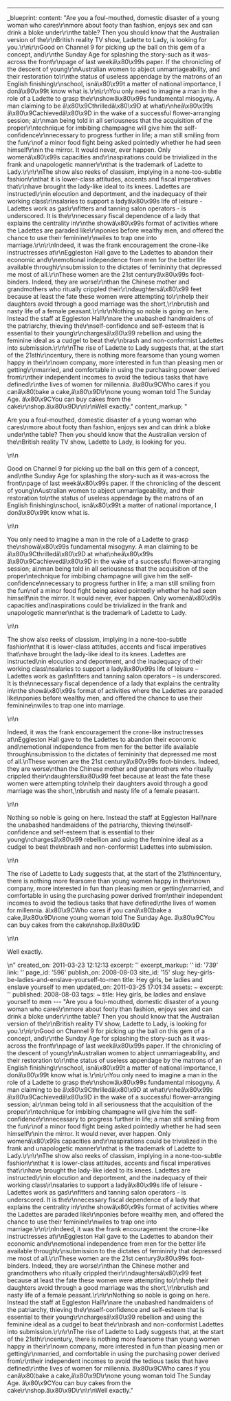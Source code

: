 ---
_blueprint:
  content: "Are you a foul-mouthed, domestic disaster of a young woman who cares\r\nmore
    about footy than fashion, enjoys sex and can drink a bloke under\r\nthe table?
    Then you should know that the Australian version of the\r\nBritish reality TV
    show, Ladette to Lady, is looking for you.\r\n\r\nGood on Channel 9 for picking
    up the ball on this gem of a concept, and\r\nthe Sunday Age for splashing the
    story-such as it was-across the front\r\npage of last weekâ\x80\x99s paper. If
    the chronicling of the descent of young\r\nAustralian women to abject unmarriageability,
    and their restoration to\r\nthe status of useless appendage by the matrons of
    an English finishing\r\nschool, isnâ\x80\x99t a matter of national importance,
    I donâ\x80\x99t know what is.\r\n\r\nYou only need to imagine a man in the role
    of a Ladette to grasp the\r\nshowâ\x80\x99s fundamental misogyny. A man claiming
    to be â\x80\x9Cthrilledâ\x80\x9D at what\r\nheâ\x80\x99s â\x80\x9Cachievedâ\x80\x9D
    in the wake of a successful flower-arranging session; a\r\nman being told in all
    seriousness that the acquisition of the proper\r\ntechnique for imbibing champagne
    will give him the self-confidence\r\nnecessary to progress further in life; a
    man still smiling from the fun\r\nof a minor food fight being asked pointedly
    whether he had seen himself\r\nin the mirror. It would never, ever happen. Only
    womenâ\x80\x99s capacities and\r\naspirations could be trivialized in the frank
    and unapologetic manner\r\nthat is the trademark of Ladette to Lady.\r\n\r\nThe
    show also reeks of classism, implying in a none-too-subtle fashion\r\nthat it
    is lower-class attitudes, accents and fiscal imperatives that\r\nhave brought
    the lady-like ideal to its knees. Ladettes are instructed\r\nin elocution and
    deportment, and the inadequacy of their working class\r\nsalaries to support a
    ladyâ\x80\x99s life of leisure - Ladettes work as gas\r\nfitters and tanning salon
    operators - is underscored. It is the\r\nnecessary fiscal dependence of a lady
    that explains the centrality in\r\nthe showâ\x80\x99s format of activities where
    the Ladettes are paraded like\r\nponies before wealthy men, and offered the chance
    to use their feminine\r\nwiles to trap one into marriage.\r\n\r\nIndeed, it was
    the frank encouragement the crone-like instructresses at\r\nEggleston Hall gave
    to the Ladettes to abandon their economic and\r\nemotional independence from men
    for the better life available through\r\nsubmission to the dictates of femininity
    that depressed me most of all.\r\nThese women are the 21st centuryâ\x80\x99s foot-binders.
    Indeed, they are worse\r\nthan the Chinese mother and grandmothers who ritually
    crippled their\r\ndaughtersâ\x80\x99 feet because at least the fate these women
    were attempting to\r\nhelp their daughters avoid through a good marriage was the
    short,\r\nbrutish and nasty life of a female peasant.\r\n\r\nNothing so noble
    is going on here. Instead the staff at Eggleston Hall\r\nare the unabashed handmaidens
    of the patriarchy, thieving the\r\nself-confidence and self-esteem that is essential
    to their young\r\nchargesâ\x80\x99 rebellion and using the feminine ideal as a
    cudgel to beat the\r\nbrash and non-conformist Ladettes into submission.\r\n\r\nThe
    rise of Ladette to Lady suggests that, at the start of the 21sth\r\ncentury, there
    is nothing more fearsome than young women happy in their\r\nown company, more
    interested in fun than pleasing men or getting\r\nmarried, and comfortable in
    using the purchasing power derived from\r\ntheir independent incomes to avoid
    the tedious tasks that have defined\r\nthe lives of women for millennia. â\x80\x9CWho
    cares if you canâ\x80¦bake a cake,â\x80\x9D\r\none young woman told The Sunday
    Age. â\x80\x9CYou can buy cakes from the cake\r\nshop.â\x80\x9D\r\n\r\nWell exactly."
  content_markup: "<p>Are you a foul-mouthed, domestic disaster of a young woman who
    cares\nmore about footy than fashion, enjoys sex and can drink a bloke under\nthe
    table? Then you should know that the Australian version of the\nBritish reality
    TV show, Ladette to Lady, is looking for you.</p>\n\n<p>Good on Channel 9 for
    picking up the ball on this gem of a concept, and\nthe Sunday Age for splashing
    the story-such as it was-across the front\npage of last weekâ\x80\x99s paper.
    If the chronicling of the descent of young\nAustralian women to abject unmarriageability,
    and their restoration to\nthe status of useless appendage by the matrons of an
    English finishing\nschool, isnâ\x80\x99t a matter of national importance, I donâ\x80\x99t
    know what is.</p>\n\n<p>You only need to imagine a man in the role of a Ladette
    to grasp the\nshowâ\x80\x99s fundamental misogyny. A man claiming to be â\x80\x9Cthrilledâ\x80\x9D
    at what\nheâ\x80\x99s â\x80\x9Cachievedâ\x80\x9D in the wake of a successful flower-arranging
    session; a\nman being told in all seriousness that the acquisition of the proper\ntechnique
    for imbibing champagne will give him the self-confidence\nnecessary to progress
    further in life; a man still smiling from the fun\nof a minor food fight being
    asked pointedly whether he had seen himself\nin the mirror. It would never, ever
    happen. Only womenâ\x80\x99s capacities and\naspirations could be trivialized
    in the frank and unapologetic manner\nthat is the trademark of Ladette to Lady.</p>\n\n<p>The
    show also reeks of classism, implying in a none-too-subtle fashion\nthat it is
    lower-class attitudes, accents and fiscal imperatives that\nhave brought the lady-like
    ideal to its knees. Ladettes are instructed\nin elocution and deportment, and
    the inadequacy of their working class\nsalaries to support a ladyâ\x80\x99s life
    of leisure &ndash; Ladettes work as gas\nfitters and tanning salon operators &ndash;
    is underscored. It is the\nnecessary fiscal dependence of a lady that explains
    the centrality in\nthe showâ\x80\x99s format of activities where the Ladettes
    are paraded like\nponies before wealthy men, and offered the chance to use their
    feminine\nwiles to trap one into marriage.</p>\n\n<p>Indeed, it was the frank
    encouragement the crone-like instructresses at\nEggleston Hall gave to the Ladettes
    to abandon their economic and\nemotional independence from men for the better
    life available through\nsubmission to the dictates of femininity that depressed
    me most of all.\nThese women are the 21st centuryâ\x80\x99s foot-binders. Indeed,
    they are worse\nthan the Chinese mother and grandmothers who ritually crippled
    their\ndaughtersâ\x80\x99 feet because at least the fate these women were attempting
    to\nhelp their daughters avoid through a good marriage was the short,\nbrutish
    and nasty life of a female peasant.</p>\n\n<p>Nothing so noble is going on here.
    Instead the staff at Eggleston Hall\nare the unabashed handmaidens of the patriarchy,
    thieving the\nself-confidence and self-esteem that is essential to their young\nchargesâ\x80\x99
    rebellion and using the feminine ideal as a cudgel to beat the\nbrash and non-conformist
    Ladettes into submission.</p>\n\n<p>The rise of Ladette to Lady suggests that,
    at the start of the 21sth\ncentury, there is nothing more fearsome than young
    women happy in their\nown company, more interested in fun than pleasing men or
    getting\nmarried, and comfortable in using the purchasing power derived from\ntheir
    independent incomes to avoid the tedious tasks that have defined\nthe lives of
    women for millennia. â\x80\x9CWho cares if you canâ\x80¦bake a cake,â\x80\x9D\none
    young woman told The Sunday Age. â\x80\x9CYou can buy cakes from the cake\nshop.â\x80\x9D</p>\n\n<p>Well
    exactly.</p>\n"
  created_on: 2011-03-23 12:12:13
  excerpt: ''
  excerpt_markup: ''
  id: '739'
  link: ''
  page_id: '596'
  publish_on: 2008-08-03
  site_id: '15'
  slug: hey-girls-be-ladies-and-enslave-yourself-to-men
  title: Hey girls, be ladies and enslave yourself to men
  updated_on: 2011-03-25 17:01:34
assets: ~
excerpt: ''
published: 2008-08-03
tags: ~
title: Hey girls, be ladies and enslave yourself to men
--- "Are you a foul-mouthed, domestic disaster of a young woman who cares\r\nmore
  about footy than fashion, enjoys sex and can drink a bloke under\r\nthe table? Then
  you should know that the Australian version of the\r\nBritish reality TV show, Ladette
  to Lady, is looking for you.\r\n\r\nGood on Channel 9 for picking up the ball on
  this gem of a concept, and\r\nthe Sunday Age for splashing the story-such as it
  was-across the front\r\npage of last weekâ\x80\x99s paper. If the chronicling of
  the descent of young\r\nAustralian women to abject unmarriageability, and their
  restoration to\r\nthe status of useless appendage by the matrons of an English finishing\r\nschool,
  isnâ\x80\x99t a matter of national importance, I donâ\x80\x99t know what is.\r\n\r\nYou
  only need to imagine a man in the role of a Ladette to grasp the\r\nshowâ\x80\x99s
  fundamental misogyny. A man claiming to be â\x80\x9Cthrilledâ\x80\x9D at what\r\nheâ\x80\x99s
  â\x80\x9Cachievedâ\x80\x9D in the wake of a successful flower-arranging session;
  a\r\nman being told in all seriousness that the acquisition of the proper\r\ntechnique
  for imbibing champagne will give him the self-confidence\r\nnecessary to progress
  further in life; a man still smiling from the fun\r\nof a minor food fight being
  asked pointedly whether he had seen himself\r\nin the mirror. It would never, ever
  happen. Only womenâ\x80\x99s capacities and\r\naspirations could be trivialized
  in the frank and unapologetic manner\r\nthat is the trademark of Ladette to Lady.\r\n\r\nThe
  show also reeks of classism, implying in a none-too-subtle fashion\r\nthat it is
  lower-class attitudes, accents and fiscal imperatives that\r\nhave brought the lady-like
  ideal to its knees. Ladettes are instructed\r\nin elocution and deportment, and
  the inadequacy of their working class\r\nsalaries to support a ladyâ\x80\x99s life
  of leisure - Ladettes work as gas\r\nfitters and tanning salon operators - is underscored.
  It is the\r\nnecessary fiscal dependence of a lady that explains the centrality
  in\r\nthe showâ\x80\x99s format of activities where the Ladettes are paraded like\r\nponies
  before wealthy men, and offered the chance to use their feminine\r\nwiles to trap
  one into marriage.\r\n\r\nIndeed, it was the frank encouragement the crone-like
  instructresses at\r\nEggleston Hall gave to the Ladettes to abandon their economic
  and\r\nemotional independence from men for the better life available through\r\nsubmission
  to the dictates of femininity that depressed me most of all.\r\nThese women are
  the 21st centuryâ\x80\x99s foot-binders. Indeed, they are worse\r\nthan the Chinese
  mother and grandmothers who ritually crippled their\r\ndaughtersâ\x80\x99 feet because
  at least the fate these women were attempting to\r\nhelp their daughters avoid through
  a good marriage was the short,\r\nbrutish and nasty life of a female peasant.\r\n\r\nNothing
  so noble is going on here. Instead the staff at Eggleston Hall\r\nare the unabashed
  handmaidens of the patriarchy, thieving the\r\nself-confidence and self-esteem that
  is essential to their young\r\nchargesâ\x80\x99 rebellion and using the feminine
  ideal as a cudgel to beat the\r\nbrash and non-conformist Ladettes into submission.\r\n\r\nThe
  rise of Ladette to Lady suggests that, at the start of the 21sth\r\ncentury, there
  is nothing more fearsome than young women happy in their\r\nown company, more interested
  in fun than pleasing men or getting\r\nmarried, and comfortable in using the purchasing
  power derived from\r\ntheir independent incomes to avoid the tedious tasks that
  have defined\r\nthe lives of women for millennia. â\x80\x9CWho cares if you canâ\x80¦bake
  a cake,â\x80\x9D\r\none young woman told The Sunday Age. â\x80\x9CYou can buy cakes
  from the cake\r\nshop.â\x80\x9D\r\n\r\nWell exactly."
